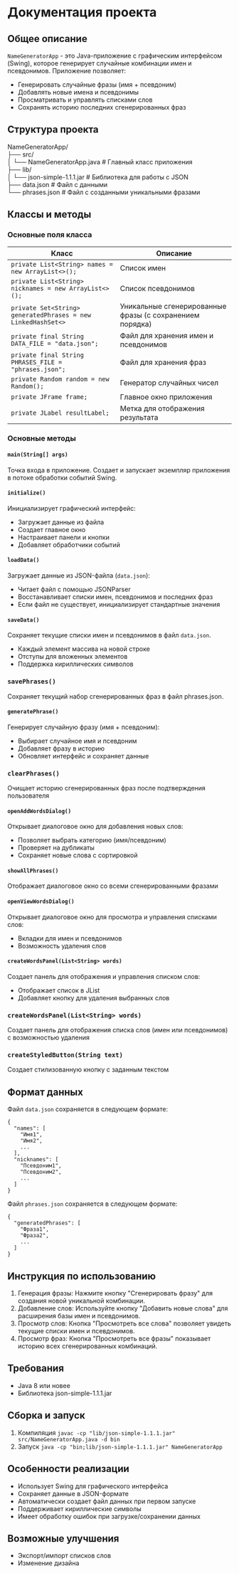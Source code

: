 # Документация проекта

## Общее описание 
`NameGeneratorApp` - это Java-приложение с графическим интерфейсом (Swing), которое генерирует случайные комбинации имен и псевдонимов. Приложение позволяет:
- Генерировать случайные фразы (имя + псевдоним)
- Добавлять новые имена и псевдонимы
- Просматривать и управлять списками слов
- Сохранять историю последних сгенерированных фраз

## Структура проекта
NameGeneratorApp/ </br>
├── src/ </br>
│   └── NameGeneratorApp.java  # Главный класс приложения </br>
├── lib/ </br>
│   └── json-simple-1.1.1.jar  # Библиотека для работы с JSON </br>
├── data.json # Файл с данными </br>
└── phrases.json # Файл с созданными уникальными фразами

## Классы и методы
### Основные поля класса
|Класс|Описание|
|---|---|
|`private List<String> names = new ArrayList<>();`|Список имен|
|`private List<String> nicknames = new ArrayList<>();`|Список псевдонимов|
|`private Set<String> generatedPhrases = new LinkedHashSet<>`|Уникальные сгенерированные фразы (с сохранением порядка)|
|`private final String DATA_FILE = "data.json";`|Файл для хранения имен и псевдонимов|
|`private final String PHRASES_FILE = "phrases.json";`|Файл для хранения фраз|
|`private Random random = new Random();`|Генератор случайных чисел|
|`private JFrame frame;`|Главное окно приложения|
|`private JLabel resultLabel;`|Метка для отображения результата|

### Основные методы
#### ```main(String[] args)```
Точка входа в приложение. Создает и запускает экземпляр приложения в потоке обработки событий Swing.
#### ```initialize()```
Инициализирует графический интерфейс:
- Загружает данные из файла
- Создает главное окно
- Настраивает панели и кнопки
- Добавляет обработчики событий
#### ```loadData()```
Загружает данные из JSON-файла (```data.json```):
- Читает файл с помощью JSONParser
- Восстанавливает списки имен, псевдонимов и последних фраз
- Если файл не существует, инициализирует стандартные значения
#### ```saveData()```
Сохраняет текущие списки имен и псевдонимов в файл ```data.json```.
- Каждый элемент массива на новой строке
- Отступы для вложенных элементов
- Поддержка кириллических символов
### ```savePhrases()```
Сохраняет текущий набор сгенерированных фраз в файл phrases.json.
#### ```generatePhrase()```
Генерирует случайную фразу (имя + псевдоним):
- Выбирает случайное имя и псевдоним
- Добавляет фразу в историю 
- Обновляет интерфейс и сохраняет данные
### ```clearPhrases()```
Очищает историю сгенерированных фраз после подтверждения пользователя
#### ```openAddWordsDialog()```
Открывает диалоговое окно для добавления новых слов:
- Позволяет выбрать категорию (имя/псевдоним)
- Проверяет на дубликаты
- Сохраняет новые слова с сортировкой 
#### ```showAllPhrases()```
Отображает диалоговое окно со всеми сгенерированными фразами
#### ```openViewWordsDialog()```
Открывает диалоговое окно для просмотра и управления списками слов:
- Вкладки для имен и псевдонимов
- Возможность удаления слов
#### ```createWordsPanel(List<String> words)```
Создает панель для отображения и управления списком слов:
- Отображает список в JList
- Добавляет кнопку для удаления выбранных слов
### ```createWordsPanel(List<String> words)```
Создает панель для отображения списка слов (имен или псевдонимов) с возможностью удаления
### ```createStyledButton(String text)```
Создает стилизованную кнопку с заданным текстом

## Формат данных
Файл ```data.json``` сохраняется в следующем формате: </br>
```
{
  "names": [
    "Имя1",
    "Имя2",
    ...
  ],
  "nicknames": [
    "Псевдоним1",
    "Псевдоним2",
    ...
  ]
}
```
Файл ```phrases.json``` сохраняется в следующем формате: </br>
```
{
  "generatedPhrases": [
    "Фраза1",
    "Фраза2",
    ...
  ]
}
```

## Инструкция по использованию
1. Генерация фразы: Нажмите кнопку "Сгенерировать фразу" для создания новой уникальной комбинации.
2. Добавление слов: Используйте кнопку "Добавить новые слова" для расширения базы имен и псевдонимов.
3. Просмотр слов: Кнопка "Просмотреть все слова" позволяет увидеть текущие списки имен и псевдонимов.
4. Просмотр фраз: Кнопка "Просмотреть все фразы" показывает историю всех сгенерированных комбинаций.

## Требования
- Java 8 или новее
- Библиотека json-simple-1.1.1.jar

## Сборка и запуск
1. Компиляция
``` javac -cp "lib/json-simple-1.1.1.jar" src/NameGeneratorApp.java -d bin ```
2. Запуск
``` java -cp "bin;lib/json-simple-1.1.1.jar" NameGeneratorApp ```

## Особенности реализации
- Использует Swing для графического интерфейса
- Сохраняет данные в JSON-формате
- Автоматически создает файл данных при первом запуске
- Поддерживает кириллические символы
- Имеет обработку ошибок при загрузке/сохранении данных

## Возможные улучшения
- Экспорт/импорт списков слов
- Изменение дизайна
